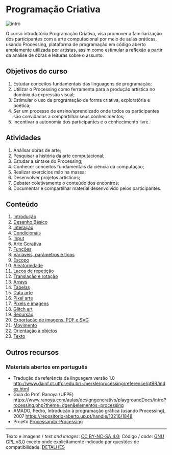 # Programação Criativa

![intro](/assets/imagens/intro.jpg)

O curso introdutório Programação Criativa, visa promover a familiarização dos participantes com a arte computacional por meio de aulas práticas, usando Processing, plataforma de programação em código aberto amplamente utilizada por artistas, assim como estimular a reflexão a partir da análise de obras e leituras sobre o assunto. 

## Objetivos do curso

1. Estudar conceitos fundamentais das linguagens de programação;
2. Utilizar o Processing como ferramenta para a produção artística no domínio da expressão visual;
3. Estimular o uso da programação de forma criativa, exploratória e poética;
4. Ser um processo de ensino/aprendizado onde todos os participantes são convidados a compartilhar seus conhecimentos;
5. Incentivar a autonomia dos participantes e o conhecimento livre.

## Atividades

1. Análisar obras de arte;
2. Pesquisar a história da arte computacional;
3. Estudar a sintaxe do Processing;
4. Conhecer conceitos fundamentais da ciência da computação;
5. Realizar exercícios mão na massa;
6. Desenvolver projetos artísticos;
7. Debater coletivamente o conteúdo dos encontros;
8. Documentar e compartilhar material desenvolvido pelos participantes.

## Conteúdo

1. [Introdução](/conteudo/introducao.md)
2. [Desenho Básico](/conteudo/desenho-basico.md)
3. [Interação](/conteudo/interacao.md)
4. [Condicionais](/conteudo/condicionais.md)
5. [Input](/conteudo/input.md)
6. [Arte Gerativa](/conteudo/arte-gerativa.md) 
7. [Funções](/conteudo/funcoes.md)
8. [Variáveis, parâmetros e tipos](/conteudo/tipagem.md)
9. [Escopo](/conteudo/escopo.md)
10. [Aleatoriedade](/conteudo/numeros-aleatorios.md)
11. [Laços de repetição](/conteudo/lacos.md)
12. [Translação e rotação](/conteudo/translacao-rotacao.md)
13. [Arrays](/conteudo/arrays.md)
14. [Tabelas](/conteudo/tabelas.md)
15. [Data arte](/conteudo/data-arte.md)
16. [Pixel arte](/conteudo/pixel-arte.md)
17. [Pixels e imagens](/conteudo/pixels-e-imagens.md)
18. [Glitch art](/conteudo/glitch.md)
19. [Recursão](/conteudo/recursao.md)
20. [Exportação de imagens, PDF e SVG](/conteudo/export.md)
21. [Movimento](/conteudo/movimento.md)
22. [Orientação a objetos](https://github.com/arteprog/programacao-criativa/blob/master/conteudo/orientacao-a-objetos.md)
23. [Texto](/conteudo/texto.md)

## Outros recursos

### Materiais abertos em português

- Tradução da referência da linguagem versão 1.0 http://www.dainf.ct.utfpr.edu.br/~merkle/processing/reference/ptBR/index.html
- Guia do Prof. Ranoya (UFPE) https://www.ranoya.com/aulas/designgenerativo/playgroundDocs/introProcessing.php?theme=dgen&elementos=processing
- AMADO, Pedro, Introdução à programação gráfica (usando Processing), 2007 https://repositorio-aberto.up.pt/handle/10216/1848
- Projeto [Processando-Processing](https://github.com/arteprog/Processando-Processing)

---
Texto e imagens / *text and images*:  [CC BY-NC-SA 4.0](https://creativecommons.org/licenses/by-nc-sa/4.0/); Código / *code*: [GNU GPL v3.0](https://www.gnu.org/licenses/gpl-3.0.en.html) exceto onde explicitamente indicado por questões de compatibilidade. [DETALHES](/LICENSE.md)
